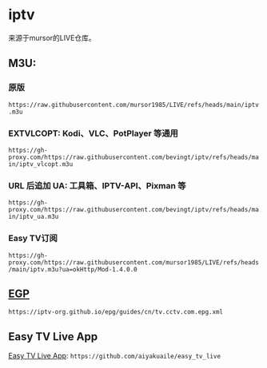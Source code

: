 # iptv

来源于mursor的LIVE仓库。


## M3U:
### 原版
`https://raw.githubusercontent.com/mursor1985/LIVE/refs/heads/main/iptv.m3u`
### EXTVLCOPT: Kodi、VLC、PotPlayer 等通用
`https://gh-proxy.com/https://raw.githubusercontent.com/bevingt/iptv/refs/heads/main/iptv_vlcopt.m3u`
### URL 后追加 UA: 工具箱、IPTV-API、Pixman 等
`https://gh-proxy.com/https://raw.githubusercontent.com/bevingt/iptv/refs/heads/main/iptv_ua.m3u`
### Easy TV订阅
`https://gh-proxy.com/https://raw.githubusercontent.com/mursor1985/LIVE/refs/heads/main/iptv.m3u?ua=okHttp/Mod-1.4.0.0`

## [EGP](https://iptv-org.github.io/epg/guides/cn/tv.cctv.com.epg.xml)
`https://iptv-org.github.io/epg/guides/cn/tv.cctv.com.epg.xml`

## Easy TV Live App
[Easy TV Live App](https://github.com/aiyakuaile/easy_tv_live/releases):
`https://github.com/aiyakuaile/easy_tv_live`

